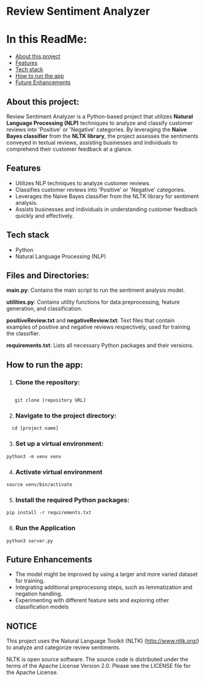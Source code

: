 # Review Sentiment Analyzer
# In this ReadMe:
- [About this project](#about-this-project)
- [Features](#features)
- [Tech stack](#tech-stack)
- [How to run the app](#how-to-run-the-app)
- [Future Enhancements](#future-enhancements)

## About this project:

Review Sentiment Analyzer is a Python-based project that utilizes **Natural Language Processing (NLP)** techniques to analyze and classify customer reviews into 'Positive' or 'Negative' categories. By leveraging the **Naive Bayes classifier** from the **NLTK library**, the project assesses the sentiments conveyed in textual reviews, assisting businesses and individuals to comprehend their customer feedback at a glance.

## Features
- Utilizes NLP techniques to analyze customer reviews.
- Classifies customer reviews into 'Positive' or 'Negative' categories.
- Leverages the Naive Bayes classifier from the NLTK library for sentiment analysis.
- Assists businesses and individuals in understanding customer feedback quickly and effectively.
  
## Tech stack
 - Python
 - Natural Language Processing (NLP)
   
## Files and Directories:

**main.py**: Contains the main script to run the sentiment analysis model.

**utilities.py**: Contains utility functions for data preprocessing, feature generation, and classification.

**positiveReview.txt** and **negativeReview.txt**: Text files that contain examples of positive and negative reviews respectively, used for training the classifier.

**requirements.txt**: Lists all necessary Python packages and their versions.

## How to run the app:
  
1. ### Clone the repository:
```

   git clone [repository URL]
```
2.  ### Navigate to the project directory:
```
  cd [project name]

```
3. ### Set up a virtual environment:
```
python3 -m venv venv
```
4. ### Activate virtual environment
```
source venv/bin/activate
```
5. ### Install the required Python packages:
```
pip install -r requirements.txt
```
6. ### Run the Application
```
python3 server.py
```

## Future Enhancements

- The model might be improved by using a larger and more varied dataset for training.
- Integrating additional preprocessing steps, such as lemmatization and negation handling.
- Experimenting with different feature sets and exploring other classification models


## NOTICE

This project uses the Natural Language Toolkit (NLTK) (http://www.nltk.org/) to analyze and categorize review sentiments.

NLTK is open source software. The source code is distributed under the terms of the Apache License Version 2.0.
Please see the LICENSE file for the Apache License.
